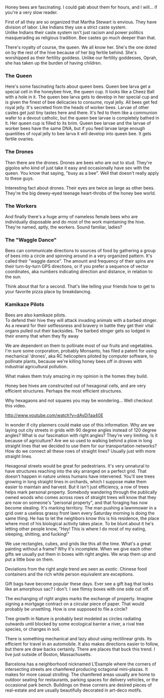 Honey bees are fascinating.  I could gab about them for hours, and I will... if you're a very slow reader.

First of all they are so organized that Martha Stewart is envious. 
They have division of labor. 
Like Indians they use a strict caste system.  
Unlike Indians their caste system isn't just racism and power politics masquerading as religious tradition. 
Bee castes go much deeper than that.

There's royalty of course, the queen.
We all know her.
She's the one doted on by the rest of the hive because of her big fertile behind.
She's worshipped as their fertility goddess.
Unlike our fertility goddesses, Oprah, she has taken up the burden of having children.

### The Queen
Here's some fascinating facts about queen bees.
Queen bee larva get a special cell in the honeybee hive, the queen cup.
It looks like a Cheez Ball with a hole in it.
The queen bee larva gets to develop in her special cup and is given the finest of bee delicacies to consume, royal jelly.
All bees get fed royal jelly.
It's secreted from the heads of worker bees.
Larvae of other castes get just tiny tastes here and there.
It's fed to them like a communion wafer to a devout catholic,
but the queen bee larvae is completely bathed in it.
Her queen cup is filled to its brim.
Queen bee larvae and the larvae of worker bees have the same DNA, but if you feed larvae large enough quantities of royal jelly to bee larva it will develop into queen bee.
It gets fertile ovaries.

### The Drones
Then there are the drones. 
Drones are bees who are out to stud.
They're gigolos who kind of just take it easy and occasionally have sex with the queen.
You know that saying, "busy as a bee".
Well that doesn't really apply to these guys.

Interesting fact about drones.
Their eyes are twice as large as other bees.
They're the big dewey-eyed teenage heart-throbs of the honey bee world.

### The Workers
And finally there's a huge army of nameless female bees who are individually disposable and do most of the work maintaining the hive.
They're named, aptly, the workers.
Sound familiar, ladies?

### The "Waggle Dance"
Bees can communicate directions to sources of food by gathering a group of bees into a circle and spinning around in a very organized pattern.
It's called their "waggle dance".
The amount and frequency of their spins are their turn-by-turn GPS directions, 
or if you prefer a sequence of vector coordinates, 
aka numbers indicating direction and distance, 
in relation to the sun.

Think about that for a second.
That's like telling your friends how to get to your favorite pizza place by breakdancing.

### Kamikaze Pilots
Bees are also kamikaze pilots.  
To defend their hive they will attack invading animals with a barbed stinger. 
As a reward for their selflessness and bravery in battle they get their vital organs pulled out their backsides.
The barbed stinger gets so lodged in their enemy that when they fly away

We are dependent on them to pollinate most of our fruits and vegetables. 
I'm sure some corporation, probably Monsanto, has filed a patent for using mechanical 'drones', 
aka RC helicopters piloted by computer software, to pollinate plants, 
because we're killing honey bees off in droves with industrial agricultural pollution.

What makes them truly amazing in my opinion is the homes they build.

Honey bee hives are constructed out of hexagonal cells, and are very efficient structures.
Perhaps the most efficient structures.

Why hexagaons and not squares you may be wondering...
Well checkout this video.

http://www.youtube.com/watch?v=dAyDi1aa40E

In wonder if city planners could make use of this information.
Why are we laying out city streets in grids with 90 degree angles instead of 120 degree angles?
What is our fascination with right angles?
They're very limiting.
Is it because of agriculture?
Are we so used to walking behind a plow in long straight lines that we decided to use them for our transportation networks?
How do we connect all these rows of straight lines?
Usually just with more straight lines.

Hexagonal streets would be great for pedestrians.
It's very unnatural to have structures reaching into the sky arranged on a perfect grid.
That doesn't happen in nature unless humans have intervened.
You'll see trees growing in long straight lines in orchards, which I suppose make them easier to maintain and harvest.
But it isn't just efficiency, a row of trees helps mark personal property.
Somebody wandering through the publically owned woods who comes across rows of straight trees will know that they are now on someone's "personal property", and that foraging has now become stealing.
It's marking territory.
The man pushing a lawnmower in a grid over a useless grassy front lawn every Saturday morning is doing the same thing.
He has to let the neighbors know this is his residence, the place where most of his biological activity takes place.
To be blunt about it he's letting other people know, "Hey!  This is where I do most of my eating, sleeping, shitting, and fucking!"

We use rectangles, cubes, and grids like this all the time.
What's a great painting without a frame?
Why it's incomplete.
When we give each other gifts we usually put them in boxes with right angles.
We wrap them up and put a little bow on them.

Deviations from the right angle trend are seen as *exotic*.
Chinese food containers and the rich white person equivalent are exceptions.

Gift bags have become popular these days.
Ever see a gift bag that looks like an amorphous sac?
I don't.  I see flimsy boxes with one side cut off.

The exchanging of right angles marks the exchange of property.
Imagine signing a mortgage contract on a circular piece of paper.
That would probably be unsettling.
How is one supposed to file a circle?

Tree growth in Nature is probably best modeled as circles radiating outwards until blocked by some ecological barrier a river, a rival tree species, or changes in soil.

There is something mechanical and lazy about using rectilinear grids.
Its efficient for travel in an automobile.
It also makes directions easier to follow, but there are draw backs certainly.
There are places that buck this trend.
I live just outside of Boston, Massachusetts.

Barcelona has a neighborhood nicknamed L'Example where the corners of intersecting streets are chamfered producing octagonal mini-plazas.
It makes for more casual strolling.
The chamfered areas usually are home to outdoor seating for restaurants, parking spaces for delivery vehicles, or the occasional park bench.
Buildings on these corners are desired pieces of real-estate and are usually beautifully decorated in art-deco motifs.